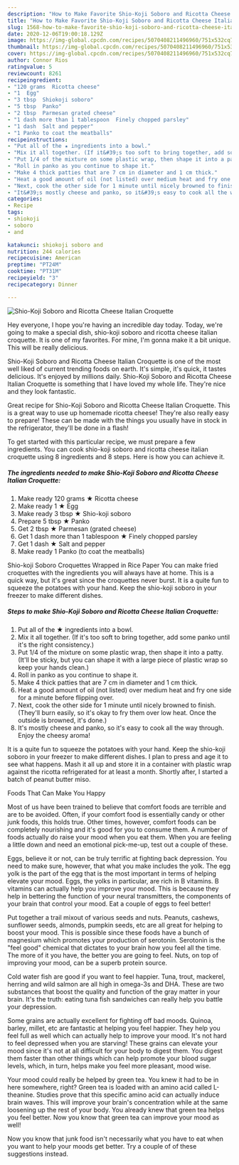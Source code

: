 ```yaml
---
description: "How to Make Favorite Shio-Koji Soboro and Ricotta Cheese Italian Croquette"
title: "How to Make Favorite Shio-Koji Soboro and Ricotta Cheese Italian Croquette"
slug: 1568-how-to-make-favorite-shio-koji-soboro-and-ricotta-cheese-italian-croquette
date: 2020-12-06T19:00:18.129Z
image: https://img-global.cpcdn.com/recipes/5070408211496960/751x532cq70/shio-koji-soboro-and-ricotta-cheese-italian-croquette-recipe-main-photo.jpg
thumbnail: https://img-global.cpcdn.com/recipes/5070408211496960/751x532cq70/shio-koji-soboro-and-ricotta-cheese-italian-croquette-recipe-main-photo.jpg
cover: https://img-global.cpcdn.com/recipes/5070408211496960/751x532cq70/shio-koji-soboro-and-ricotta-cheese-italian-croquette-recipe-main-photo.jpg
author: Connor Rios
ratingvalue: 5
reviewcount: 8261
recipeingredient:
- "120 grams  Ricotta cheese"
- "1  Egg"
- "3 tbsp  Shiokoji soboro"
- "5 tbsp  Panko"
- "2 tbsp  Parmesan grated cheese"
- "1 dash more than 1 tablespoon  Finely chopped parsley"
- "1 dash  Salt and pepper"
- "1 Panko to coat the meatballs"
recipeinstructions:
- "Put all of the ★ ingredients into a bowl."
- "Mix it all together. (If it&#39;s too soft to bring together, add some panko until it&#39;s the right consistency.)"
- "Put 1/4 of the mixture on some plastic wrap, then shape it into a patty. (It&#39;ll be sticky, but you can shape it with a large piece of plastic wrap so keep your hands clean.)"
- "Roll in panko as you continue to shape it."
- "Make 4 thick patties that are 7 cm in diameter and 1 cm thick."
- "Heat a good amount of oil (not listed) over medium heat and fry one side for a minute before flipping over."
- "Next, cook the other side for 1 minute until nicely browned to finish. (They&#39;ll burn easily, so it&#39;s okay to fry them over low heat. Once the outside is browned, it&#39;s done.)"
- "It&#39;s mostly cheese and panko, so it&#39;s easy to cook all the way through. Enjoy the cheesy aroma!"
categories:
- Recipe
tags:
- shiokoji
- soboro
- and

katakunci: shiokoji soboro and 
nutrition: 244 calories
recipecuisine: American
preptime: "PT24M"
cooktime: "PT31M"
recipeyield: "3"
recipecategory: Dinner

---
```



![Shio-Koji Soboro and Ricotta Cheese Italian Croquette](https://img-global.cpcdn.com/recipes/5070408211496960/751x532cq70/shio-koji-soboro-and-ricotta-cheese-italian-croquette-recipe-main-photo.jpg)

Hey everyone, I hope you're having an incredible day today. Today, we're going to make a special dish, shio-koji soboro and ricotta cheese italian croquette. It is one of my favorites. For mine, I'm gonna make it a bit unique. This will be really delicious.

Shio-Koji Soboro and Ricotta Cheese Italian Croquette is one of the most well liked of current trending foods on earth. It's simple, it's quick, it tastes delicious. It's enjoyed by millions daily. Shio-Koji Soboro and Ricotta Cheese Italian Croquette is something that I have loved my whole life. They're nice and they look fantastic.

Great recipe for Shio-Koji Soboro and Ricotta Cheese Italian Croquette. This is a great way to use up homemade ricotta cheese! They&#39;re also really easy to prepare! These can be made with the things you usually have in stock in the refrigerator, they&#39;ll be done in a flash!


To get started with this particular recipe, we must prepare a few ingredients. You can cook shio-koji soboro and ricotta cheese italian croquette using 8 ingredients and 8 steps. Here is how you can achieve it.

<!--inarticleads1-->

##### The ingredients needed to make Shio-Koji Soboro and Ricotta Cheese Italian Croquette:

1. Make ready 120 grams ★ Ricotta cheese
1. Make ready 1 ★ Egg
1. Make ready 3 tbsp ★ Shio-koji soboro
1. Prepare 5 tbsp ★ Panko
1. Get 2 tbsp ★ Parmesan (grated cheese)
1. Get 1 dash more than 1 tablespoon ★ Finely chopped parsley
1. Get 1 dash ★ Salt and pepper
1. Make ready 1 Panko (to coat the meatballs)


Shio-koji Soboro Croquettes Wrapped in Rice Paper You can make fried croquettes with the ingredients you will always have at home. This is a quick way, but it&#39;s great since the croquettes never burst. It is a quite fun to squeeze the potatoes with your hand. Keep the shio-koji soboro in your freezer to make different dishes. 

<!--inarticleads2-->

##### Steps to make Shio-Koji Soboro and Ricotta Cheese Italian Croquette:

1. Put all of the ★ ingredients into a bowl.
1. Mix it all together. (If it&#39;s too soft to bring together, add some panko until it&#39;s the right consistency.)
1. Put 1/4 of the mixture on some plastic wrap, then shape it into a patty. (It&#39;ll be sticky, but you can shape it with a large piece of plastic wrap so keep your hands clean.)
1. Roll in panko as you continue to shape it.
1. Make 4 thick patties that are 7 cm in diameter and 1 cm thick.
1. Heat a good amount of oil (not listed) over medium heat and fry one side for a minute before flipping over.
1. Next, cook the other side for 1 minute until nicely browned to finish. (They&#39;ll burn easily, so it&#39;s okay to fry them over low heat. Once the outside is browned, it&#39;s done.)
1. It&#39;s mostly cheese and panko, so it&#39;s easy to cook all the way through. Enjoy the cheesy aroma!


It is a quite fun to squeeze the potatoes with your hand. Keep the shio-koji soboro in your freezer to make different dishes. I plan to press and age it to see what happens. Mash it all up and store it in a container with plastic wrap against the ricotta refrigerated for at least a month. Shortly after, I started a batch of peanut butter miso. 

Foods That Can Make You Happy


Most of us have been trained to believe that comfort foods are terrible and are to be avoided. Often, if your comfort food is essentially candy or other junk foods, this holds true. Other times, however, comfort foods can be completely nourishing and it's good for you to consume them. A number of foods actually do raise your mood when you eat them. When you are feeling a little down and need an emotional pick-me-up, test out a couple of these.

Eggs, believe it or not, can be truly terrific at fighting back depression. You need to make sure, however, that what you make includes the yolk. The egg yolk is the part of the egg that is the most important in terms of helping elevate your mood. Eggs, the yolks in particular, are rich in B vitamins. B vitamins can actually help you improve your mood. This is because they help in bettering the function of your neural transmitters, the components of your brain that control your mood. Eat a couple of eggs to feel better!

Put together a trail mixout of various seeds and nuts. Peanuts, cashews, sunflower seeds, almonds, pumpkin seeds, etc are all great for helping to boost your mood. This is possible since these foods have a bunch of magnesium which promotes your production of serotonin. Serotonin is the "feel good" chemical that dictates to your brain how you feel all the time. The more of it you have, the better you are going to feel. Nuts, on top of improving your mood, can be a superb protein source.

Cold water fish are good if you want to feel happier. Tuna, trout, mackerel, herring and wild salmon are all high in omega-3s and DHA. These are two substances that boost the quality and function of the gray matter in your brain. It's the truth: eating tuna fish sandwiches can really help you battle your depression. 

Some grains are actually excellent for fighting off bad moods. Quinoa, barley, millet, etc are fantastic at helping you feel happier. They help you feel full as well which can actually help to improve your mood. It's not hard to feel depressed when you are starving! These grains can elevate your mood since it's not at all difficult for your body to digest them. You digest them faster than other things which can help promote your blood sugar levels, which, in turn, helps make you feel more pleasant, mood wise.

Your mood could really be helped by green tea. You knew it had to be in here somewhere, right? Green tea is loaded with an amino acid called L-theanine. Studies prove that this specific amino acid can actually induce brain waves. This will improve your brain's concentration while at the same loosening up the rest of your body. You already knew that green tea helps you feel better. Now you know that green tea can improve your mood as well!

Now you know that junk food isn't necessarily what you have to eat when you want to help your moods get better. Try  a  couple of  of  these  suggestions  instead.

